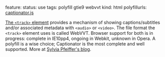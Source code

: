 feature: <track>
status: use
tags: polyfill gtie9 webvvt
kind: html
polyfillurls: [captionator.js](http://captionatorjs.com/)

[The `<track>` element](http://www.html5rocks.com/en/tutorials/track/basics/) provides a mechanism of showing captions/subtitles and/or associated metadata with `<audio>` or `<video>`. The file format the `<track>` element uses is called WebVVT. Browser support for both is in progress: complete in IE10pp4, ongoing in Webkit, unknown in Opera. A polyfill is a wise choice; Captionator is the most complete and well supported. More at [Sylvia Pfeiffer's blog](http://blog.gingertech.net/2011/06/27/recent-developments-around-webvtt/).
